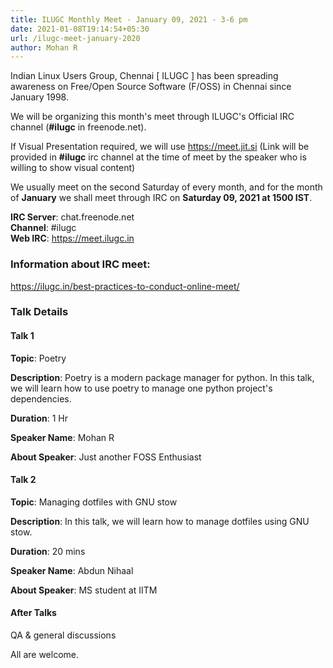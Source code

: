 ```yaml
---
title: ILUGC Monthly Meet - January 09, 2021 - 3-6 pm
date: 2021-01-08T19:14:54+05:30
url: /ilugc-meet-january-2020
author: Mohan R
---
```


Indian Linux Users Group, Chennai [ ILUGC ] has been spreading awareness on
Free/Open Source Software (F/OSS) in Chennai since January 1998.

We will be organizing this month's meet through ILUGC's Official IRC
channel (**#ilugc** in freenode.net).

If Visual Presentation required, we will use https://meet.jit.si (Link
will be provided in **#ilugc** irc channel at the time of meet by the
speaker who is willing to show visual content)

We usually meet on the second Saturday of every month, and for the
month of **January** we shall meet through IRC on **Saturday 09, 2021 at 1500
IST**.

**IRC Server**: chat.freenode.net\
**Channel**: #ilugc\
**Web IRC**: https://meet.ilugc.in

### Information about IRC meet:

https://ilugc.in/best-practices-to-conduct-online-meet/


### Talk Details


#### Talk 1

**Topic**: Poetry

**Description**: Poetry is a modern package manager for python. In this
talk, we will learn how to use poetry to manage one python project's
dependencies.

**Duration**: 1 Hr

**Speaker Name**: Mohan R

**About Speaker**: Just another FOSS Enthusiast



#### Talk 2

**Topic**: Managing dotfiles with GNU stow

**Description**: In this talk, we will learn how to manage dotfiles using GNU stow.

**Duration**: 20 mins

**Speaker Name**: Abdun Nihaal

**About Speaker**: MS student at IITM

#### After Talks

QA & general discussions


All are welcome.
